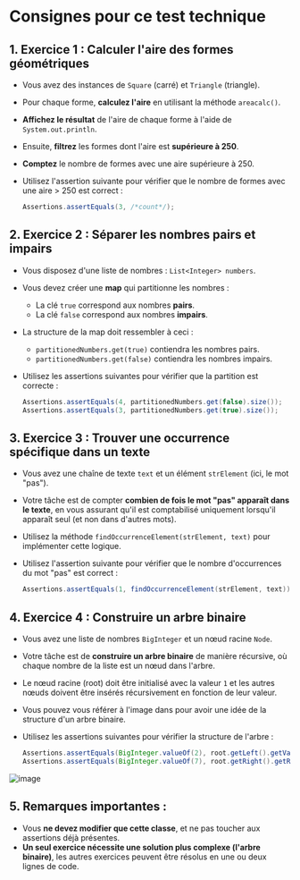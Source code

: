 # Consignes pour ce test technique

## 1. **Exercice 1 : Calculer l'aire des formes géométriques**
- Vous avez des instances de `Square` (carré) et `Triangle` (triangle).
- Pour chaque forme, **calculez l'aire** en utilisant la méthode `areacalc()`.
- **Affichez le résultat** de l'aire de chaque forme à l'aide de `System.out.println`.
- Ensuite, **filtrez** les formes dont l'aire est **supérieure à 250**.
- **Comptez** le nombre de formes avec une aire supérieure à 250.
- Utilisez l'assertion suivante pour vérifier que le nombre de formes avec une aire > 250 est correct :

    ```java
    Assertions.assertEquals(3, /*count*/);
    ```

## 2. **Exercice 2 : Séparer les nombres pairs et impairs**
- Vous disposez d'une liste de nombres : `List<Integer> numbers`.
- Vous devez créer une **map** qui partitionne les nombres :
    - La clé `true` correspond aux nombres **pairs**.
    - La clé `false` correspond aux nombres **impairs**.
- La structure de la map doit ressembler à ceci :
    - `partitionedNumbers.get(true)` contiendra les nombres pairs.
    - `partitionedNumbers.get(false)` contiendra les nombres impairs.
- Utilisez les assertions suivantes pour vérifier que la partition est correcte :

    ```java
    Assertions.assertEquals(4, partitionedNumbers.get(false).size());
    Assertions.assertEquals(3, partitionedNumbers.get(true).size());
    ```

## 3. **Exercice 3 : Trouver une occurrence spécifique dans un texte**
- Vous avez une chaîne de texte `text` et un élément `strElement` (ici, le mot "pas").
- Votre tâche est de compter **combien de fois le mot "pas" apparaît dans le texte**, en vous assurant qu'il est comptabilisé uniquement lorsqu'il apparaît seul (et non dans d'autres mots).
- Utilisez la méthode `findOccurrenceElement(strElement, text)` pour implémenter cette logique.
- Utilisez l'assertion suivante pour vérifier que le nombre d'occurrences du mot "pas" est correct :

    ```java
    Assertions.assertEquals(1, findOccurrenceElement(strElement, text));
    ```

## 4. **Exercice 4 : Construire un arbre binaire**
- Vous avez une liste de nombres `BigInteger` et un nœud racine `Node`.
- Votre tâche est de **construire un arbre binaire** de manière récursive, où chaque nombre de la liste est un nœud dans l'arbre.
- Le nœud racine (root) doit être initialisé avec la valeur `1` et les autres nœuds doivent être insérés récursivement en fonction de leur valeur.
- Vous pouvez vous référer à l'image dans pour avoir une idée de la structure d'un arbre binaire.
- Utilisez les assertions suivantes pour vérifier la structure de l'arbre :

    ```java
    Assertions.assertEquals(BigInteger.valueOf(2), root.getLeft().getValue());
    Assertions.assertEquals(BigInteger.valueOf(7), root.getRight().getRight().getValue());
    ```

![image](https://github.com/user-attachments/assets/cb78745a-c7a4-4619-acb4-887b65ee3ab4)

## 5. **Remarques importantes :**
- Vous **ne devez modifier que cette classe**, et ne pas toucher aux assertions déjà présentes.
- **Un seul exercice nécessite une solution plus complexe (l'arbre binaire)**, les autres exercices peuvent être résolus en une ou deux lignes de code.
